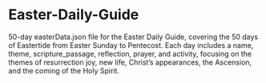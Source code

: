# Easter-Daily-Guide
50-day easterData.json file for the Easter Daily Guide, covering the 50 days of Eastertide from Easter Sunday to Pentecost. Each day includes a name, theme, scripture_passage, reflection, prayer, and activity, focusing on the themes of resurrection joy, new life, Christ’s appearances, the Ascension, and the coming of the Holy Spirit.
